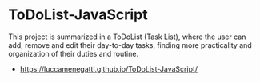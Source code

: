 # ToDoList-JavaScript
This project is summarized in a ToDoList (Task List), where the user can add, remove and edit their day-to-day tasks, finding more practicality and organization of their duties and routine.

- https://luccamenegatti.github.io/ToDoList-JavaScript/
